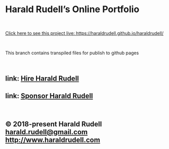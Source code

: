<html lang=en>
  <meta charset=utf-8>
  <h1>Harald Rudell’s Online Portfolio</h1>
  &emsp;
  <p><a href=https://haraldrudell.github.io/haraldrudell/>Click here to see this project live: https://haraldrudell.github.io/haraldrudell/</a></p>
  &emsp;
  <p>This branch contains transpiled files for publish to github pages</p>
  &emsp;
  <h2>link: <a href=https://hire.surge.sh>Hire Harald Rudell</a></h2>
  <h2>link: <a href=https://www.gofundme.com/san-francisco-revenge-crime-victim/>Sponsor Harald Rudell</a></h2>
  &emsp;
  <h2>© 2018-present Harald Rudell&emsp;<a href=mailto:harald.rudell@gmail.com>harald.rudell@gmail.com</a>&emsp;<a href=http://www.haraldrudell.com>http://www.haraldrudell.com</a></h2>
</html>
